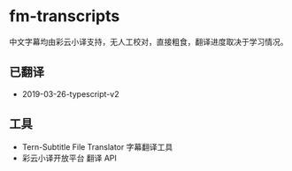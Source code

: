 # fm-transcripts

中文字幕均由彩云小译支持，无人工校对，直接粗食，翻译进度取决于学习情况。

## 已翻译

- 2019-03-26-typescript-v2

## 工具

- Tern-Subtitle File Translator 字幕翻译工具
- 彩云小译开放平台 翻译 API
